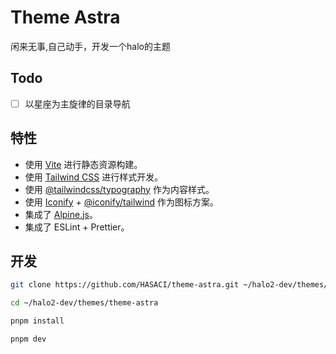 # Theme Astra

闲来无事,自己动手，开发一个halo的主题

## Todo

- [ ] 以星座为主旋律的目录导航

## 特性

- 使用 [Vite](https://vitejs.dev/) 进行静态资源构建。
- 使用 [Tailwind CSS](https://tailwindcss.com/) 进行样式开发。
- 使用 [@tailwindcss/typography](https://tailwindcss.com/docs/typography-plugin) 作为内容样式。
- 使用 [Iconify](https://iconify.design/) + [@iconify/tailwind](https://iconify.design/docs/usage/css/tailwind/#installation) 作为图标方案。
- 集成了 [Alpine.js](https://alpinejs.dev/)。
- 集成了 ESLint + Prettier。

## 开发

```bash
git clone https://github.com/HASACI/theme-astra.git ~/halo2-dev/themes/theme-astra
```

```bash
cd ~/halo2-dev/themes/theme-astra
```

```bash
pnpm install 
```

```bash
pnpm dev
```
